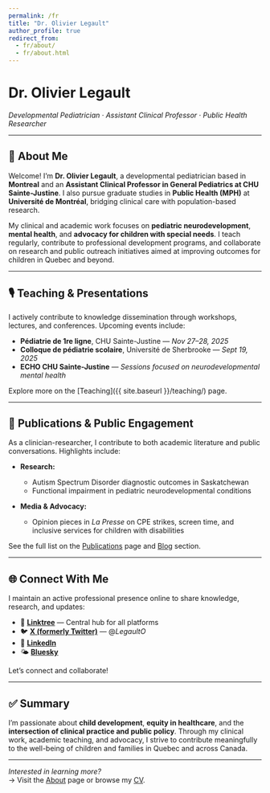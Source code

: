 ```yaml
---
permalink: /fr
title: "Dr. Olivier Legault"
author_profile: true
redirect_from: 
  - fr/about/
  - fr/about.html
---
```


# Dr. Olivier Legault  
_Developmental Pediatrician · Assistant Clinical Professor · Public Health Researcher_

---

## 🧠 About Me

Welcome! I’m **Dr. Olivier Legault**, a developmental pediatrician based in **Montreal** and an **Assistant Clinical Professor in General Pediatrics at CHU Sainte-Justine**. I also pursue graduate studies in **Public Health (MPH)** at **Université de Montréal**, bridging clinical care with population-based research.

My clinical and academic work focuses on **pediatric neurodevelopment**, **mental health**, and **advocacy for children with special needs**. I teach regularly, contribute to professional development programs, and collaborate on research and public outreach initiatives aimed at improving outcomes for children in Quebec and beyond.

---

## 🎙️ Teaching & Presentations

I actively contribute to knowledge dissemination through workshops, lectures, and conferences. Upcoming events include:

- **Pédiatrie de 1re ligne**, CHU Sainte-Justine — _Nov 27–28, 2025_
- **Colloque de pédiatrie scolaire**, Université de Sherbrooke — _Sept 19, 2025_
- **ECHO CHU Sainte-Justine** — _Sessions focused on neurodevelopmental mental health_

Explore more on the [Teaching]({{ site.baseurl }}/teaching/) page.

---

## 📝 Publications & Public Engagement

As a clinician-researcher, I contribute to both academic literature and public conversations. Highlights include:

- **Research:**
  - Autism Spectrum Disorder diagnostic outcomes in Saskatchewan  
  - Functional impairment in pediatric neurodevelopmental conditions

- **Media & Advocacy:**
  - Opinion pieces in *La Presse* on CPE strikes, screen time, and inclusive services for children with disabilities

See the full list on the [Publications](DrOlivierLegault/publications/) page and [Blog](/blog/) section.

---

## 🌐 Connect With Me

I maintain an active professional presence online to share knowledge, research, and updates:

- 📌 **[Linktree](https://linktr.ee/yourusername)** — Central hub for all platforms  
- 🐦 **[X (formerly Twitter)](https://twitter.com/LegaultO)** — @_LegaultO_  
- 💼 **[LinkedIn](https://linkedin.com/in/yourprofile)**  
- 🌤️ **[Bluesky](https://bsky.app/profile/yourprofile)**  

Let’s connect and collaborate!

---

## ✅ Summary

I’m passionate about **child development**, **equity in healthcare**, and the **intersection of clinical practice and public policy**. Through my clinical work, academic teaching, and advocacy, I strive to contribute meaningfully to the well-being of children and families in Quebec and across Canada.

---

_Interested in learning more?_  
→ Visit the [About](/about/) page or browse my [CV](/cv/).

